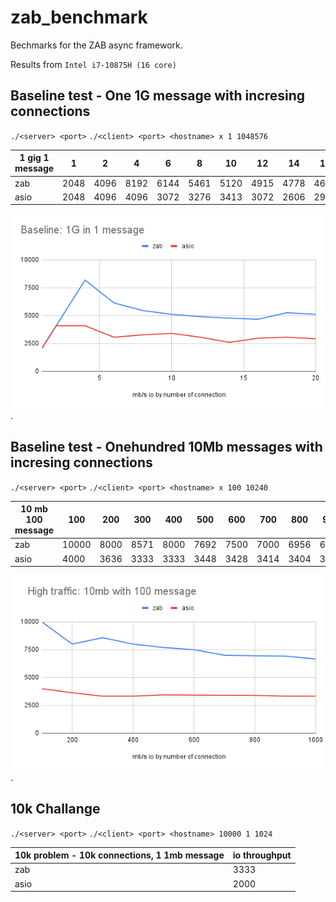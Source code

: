 # zab_benchmark
Bechmarks for the ZAB async framework. 

Results from `Intel i7-10875H (16 core) `
## Baseline test - One 1G message with incresing connections

`./<server> <port>`
`./<client> <port> <hostname> x 1 1048576`

| 1 gig 1 message |  1   |  2   |  4   |  6   |  8   |  10  |  12  |  14  |  16  |  18  |  20  |
|-----------------|------|------|------|------|------|------|------|------|------|------|------|
| zab             | 2048 | 4096 | 8192 | 6144 | 5461 | 5120 | 4915 | 4778 | 4681 | 5266 | 5120 |
| asio            | 2048 | 4096 | 4096 | 3072 | 3276 | 3413 | 3072 | 2606 | 2978 | 3072 | 2925 |

![Results](charts/1g.png).

## Baseline test - Onehundred 10Mb messages with incresing connections

`./<server> <port>`
`./<client> <port> <hostname> x 100 10240`

| 10 mb 100 message |  100  | 200  | 300  | 400  | 500  | 600  | 700  | 800  | 900  | 1000 |
|-------------------|-------|------|------|------|------|------|------|------|------|------|
| zab               | 10000 | 8000 | 8571 | 8000 | 7692 | 7500 | 7000 | 6956 | 6923 | 6666 |
| asio              |  4000 | 3636 | 3333 | 3333 | 3448 | 3428 | 3414 | 3404 | 3333 | 3333 |

![Results](charts/10mb.png).
## 10k Challange

`./<server> <port>`
`./<client> <port> <hostname> 10000 1 1024`

| 10k problem - 10k connections, 1 1mb message |   io throughput   |
|----------------------------------------------|-------------------|
| zab                                          | 3333              |
| asio                                         | 2000              |